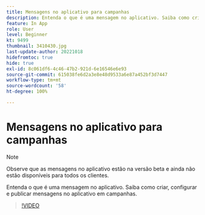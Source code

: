 ```yaml
---
title: Mensagens no aplicativo para campanhas
description: Entenda o que é uma mensagem no aplicativo. Saiba como criar, configurar e publicar mensagens no aplicativo em campanhas.
feature: In App
role: User
level: Beginner
kt: 9499
thumbnail: 3410430.jpg
last-update-author: 20221018
hidefromtoc: true
hide: true
exl-id: 8c061df6-4c46-47b2-921d-6e16546e6e93
source-git-commit: 615038fe6d2a3e8e48d9533a6e87a452bf3d7447
workflow-type: tm+mt
source-wordcount: '58'
ht-degree: 100%

---
```


# Mensagens no aplicativo para campanhas

>[!NOTE]
> 
> Observe que as mensagens no aplicativo estão na versão beta e ainda não estão disponíveis para todos os clientes.

Entenda o que é uma mensagem no aplicativo. Saiba como criar, configurar e publicar mensagens no aplicativo em campanhas.

>[!VIDEO](https://video.tv.adobe.com/v/3410430?quality=12&learn=on)
